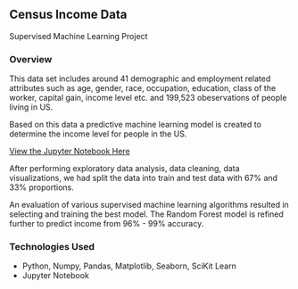## Census Income Data
Supervised Machine Learning Project

### Overview
This data set includes around 41 demographic and employment related attributes such as age, gender, race, occupation, education, class of the worker, capital gain, income level etc. and 199,523 obeservations of people living in US.

Based on this data a predictive machine learning model is created to determine the income level for people in the US.

[View the Jupyter Notebook Here](https://github.com/rajinigurijala/Capstone3/blob/master/Census-Income.ipynb)

After performing exploratory data analysis, data cleaning, data visualizations, we had split the data into train and test data with 67% and 33% proportions.

An evaluation of various supervised machine learning algorithms resulted in selecting and training the best model. The Random Forest model is refined further to predict income from 96% - 99% accuracy.

### Technologies Used
- Python, Numpy, Pandas, Matplotlib, Seaborn, SciKit Learn
- Jupyter Notebook

